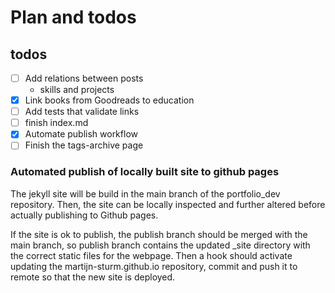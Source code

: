 # Plan and todos

## todos

- [ ] Add relations between posts
  - skills and projects
- [x] Link books from Goodreads to education
- [ ] Add tests that validate links
- [ ] finish index.md
- [x] Automate publish workflow
- [ ] Finish the tags-archive page

### Automated publish of locally built site to github pages

The jekyll site will be build in the main branch of the portfolio_dev repository. Then, the site can be locally inspected and further altered before actually publishing to Github pages.

If the site is ok to publish, the publish branch should be merged with the main branch, so publish branch contains the updated \_site directory with the correct static files for the webpage. Then a hook should activate updating the martijn-sturm.github.io repository, commit and push it to remote so that the new site is deployed.
